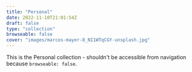 ```yaml
---
title: "Personal"
date: 2022-11-10T21:01:54Z
draft: false
type: "collection"
browseable: false
cover: "images/marcos-mayer-8_NI1WTqCGY-unsplash.jpg"
---
```


This is the Personal collection - shouldn't be accessible from navigation because `browseable: false`.